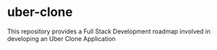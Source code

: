 # uber-clone
This repository provides a Full Stack Development roadmap involved in developing an Uber Clone Application
